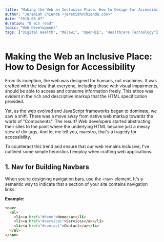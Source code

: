 ```yaml
---
title: "Making the Web an Inclusive Place: How to Design for Accessibility"
author: "Jeremiah Chienda <jeremiah@chienda.com>"
date: "2019-08-07"
duration: "8 min read"
topic: "Web Development"
tags: ["Digital Health", "Malawi", "OpenHIE", "Healthcare Technology"]
---
```


# Making the Web an Inclusive Place: How to Design for Accessibility

From its inception, the web was designed for humans, not machines. It was crafted with the idea that everyone, including those with visual impairments, should be able to access and consume information freely. This ethos was evident in the rich and descriptive markup that the HTML specification provided.

Yet, as the web evolved and JavaScript frameworks began to dominate, we saw a shift. There was a move away from native web markup towards the world of "Components". The result? Web developers started abstracting their sites to the point where the underlying HTML became just a messy stew of div tags. And let me tell you, maestro, that's a tragedy for accessibility.

To counteract this trend and ensure that our web remains inclusive, I've outlined some simple heuristics I employ when crafting web applications.

## 1. **Nav for Building Navbars**

When you're designing navigation bars, use the `<nav>` element. It's a semantic way to indicate that a section of your site contains navigation links.

**Example:**

```html
<nav>
  <ul>
    <li><a href="#home">Home</a></li>
    <li><a href="#services">Services</a></li>
    <li><a href="#contact">Contact</a></li>
  </ul>
</nav>
```
